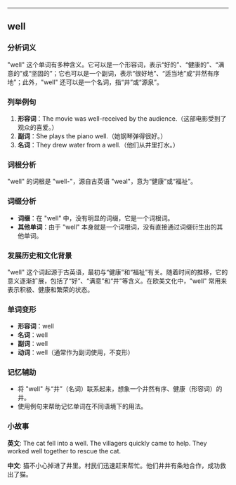 
---------------
## well
### 分析词义
"well" 这个单词有多种含义。它可以是一个形容词，表示“好的”、“健康的”、“满意的”或“坚固的”；它也可以是一个副词，表示“很好地”、“适当地”或“井然有序地”；此外，"well" 还可以是一个名词，指“井”或“源泉”。

### 列举例句
1. **形容词**：The movie was well-received by the audience.（这部电影受到了观众的喜爱。）
2. **副词**：She plays the piano well.（她钢琴弹得很好。）
3. **名词**：They drew water from a well.（他们从井里打水。）

### 词根分析
"well" 的词根是 "well-"，源自古英语 "weal"，意为“健康”或“福祉”。

### 词缀分析
- **词缀**：在 "well" 中，没有明显的词缀，它是一个词根词。
- **其他单词**：由于 "well" 本身就是一个词根词，没有直接通过词缀衍生出的其他单词。

### 发展历史和文化背景
"well" 这个词起源于古英语，最初与“健康”和“福祉”有关。随着时间的推移，它的意义逐渐扩展，包括了“好”、“满意”和“井”等含义。在欧美文化中，"well" 常用来表示积极、健康和繁荣的状态。

### 单词变形
- **形容词**：well
- **名词**：well
- **副词**：well
- **动词**：well（通常作为副词使用，不变形）

### 记忆辅助
- 将 "well" 与“井”（名词）联系起来，想象一个井然有序、健康（形容词）的井。
- 使用例句来帮助记忆单词在不同语境下的用法。

### 小故事
**英文**:
The cat fell into a well. The villagers quickly came to help. They worked well together to rescue the cat.

**中文**:
猫不小心掉进了井里。村民们迅速赶来帮忙。他们井井有条地合作，成功救出了猫。

